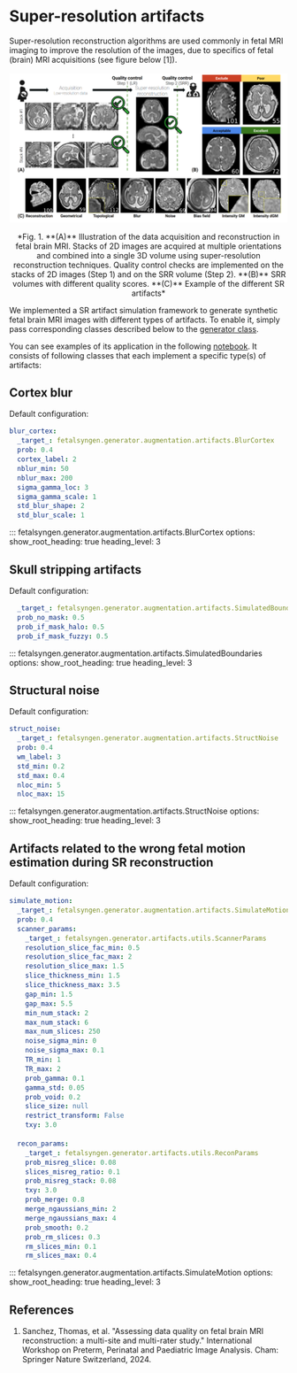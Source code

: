 # Super-resolution artifacts

Super-resolution reconstruction algorithms are used commonly in fetal MRI imaging to improve the resolution of the images, due to specifics of fetal (brain) MRI acquisitions (see figure below [1]).
<br></br>
![SR Recap](media/sr_recap.png)
<!-- add cation to the image -->
<center>*Fig. 1. **(A)** Illustration of the data acquisition and reconstruction in fetal brain MRI. Stacks of 2D images are acquired at multiple orientations and combined into a single 3D volume using super-resolution reconstruction techniques. Quality control checks are implemented on the stacks of 2D images (Step 1) and on the SRR volume (Step 2). **(B)** SRR volumes with different quality scores. **(C)** Example of the different SR artifacts*</center>


We implemented a SR artifact simulation framework to generate synthetic fetal brain MRI images with different types of artifacts.
To enable it, simply pass corresponding classes described below to the [generator class](../generation/#fetalsyngen.generator.model).

You can see examples of its application in the following [notebook](https://github.com/Medical-Image-Analysis-Laboratory/fetalsyngen/blob/a671486b9bf342a80b01ecbbde15976cfffa2fe1/examples/sr_artifacts_test.ipynb). It consists of following classes that each implement a specific type(s) of artifacts:

## Cortex blur
Default configuration:
```yaml
blur_cortex:
  _target_: fetalsyngen.generator.augmentation.artifacts.BlurCortex
  prob: 0.4
  cortex_label: 2
  nblur_min: 50
  nblur_max: 200
  sigma_gamma_loc: 3
  sigma_gamma_scale: 1
  std_blur_shape: 2
  std_blur_scale: 1
```

::: fetalsyngen.generator.augmentation.artifacts.BlurCortex
    options:
      show_root_heading: true
      heading_level: 3

## Skull stripping artifacts
Default configuration:
```yaml
  _target_: fetalsyngen.generator.augmentation.artifacts.SimulatedBoundaries
  prob_no_mask: 0.5
  prob_if_mask_halo: 0.5
  prob_if_mask_fuzzy: 0.5
```
::: fetalsyngen.generator.augmentation.artifacts.SimulatedBoundaries
    options:
      show_root_heading: true
      heading_level: 3
## Structural noise
Default configuration:
```yaml
struct_noise:
  _target_: fetalsyngen.generator.augmentation.artifacts.StructNoise
  prob: 0.4
  wm_label: 3
  std_min: 0.2
  std_max: 0.4
  nloc_min: 5
  nloc_max: 15
```
::: fetalsyngen.generator.augmentation.artifacts.StructNoise
    options:
      show_root_heading: true
      heading_level: 3

## Artifacts related to the wrong fetal motion estimation during SR reconstruction
Default configuration:
```yaml
simulate_motion:
  _target_: fetalsyngen.generator.augmentation.artifacts.SimulateMotion
  prob: 0.4
  scanner_params:
    _target_: fetalsyngen.generator.artifacts.utils.ScannerParams
    resolution_slice_fac_min: 0.5
    resolution_slice_fac_max: 2
    resolution_slice_max: 1.5
    slice_thickness_min: 1.5
    slice_thickness_max: 3.5
    gap_min: 1.5
    gap_max: 5.5
    min_num_stack: 2
    max_num_stack: 6
    max_num_slices: 250
    noise_sigma_min: 0
    noise_sigma_max: 0.1
    TR_min: 1
    TR_max: 2
    prob_gamma: 0.1
    gamma_std: 0.05
    prob_void: 0.2
    slice_size: null
    restrict_transform: False
    txy: 3.0

  recon_params:
    _target_: fetalsyngen.generator.artifacts.utils.ReconParams
    prob_misreg_slice: 0.08
    slices_misreg_ratio: 0.1
    prob_misreg_stack: 0.08
    txy: 3.0
    prob_merge: 0.8
    merge_ngaussians_min: 2
    merge_ngaussians_max: 4
    prob_smooth: 0.2
    prob_rm_slices: 0.3
    rm_slices_min: 0.1
    rm_slices_max: 0.4

```

::: fetalsyngen.generator.augmentation.artifacts.SimulateMotion
    options:
      show_root_heading: true
      heading_level: 3


## References
1. Sanchez, Thomas, et al. "Assessing data quality on fetal brain MRI reconstruction: a multi-site and multi-rater study." International Workshop on Preterm, Perinatal and Paediatric Image Analysis. Cham: Springer Nature Switzerland, 2024.